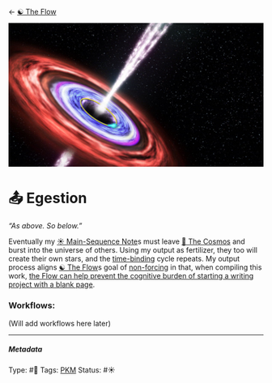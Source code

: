 \<- [☯️ The Flow]()

![5415BE5E-0F51-484E-8D65-50A858C99DA0.jpeg](%E2%9A%99%EF%B8%8F%20Tools/%F0%9F%93%B8%20Images/5415BE5E-0F51-484E-8D65-50A858C99DA0.jpeg)

# 📤 Egestion

*“As above. So below.”*

Eventually my [☀️ Main-Sequence Note](Main-Sequence%20Note)s must leave [🔮 The Cosmos](The%20Cosmos.md) and burst into the universe of others. Using my output as fertilizer, they too will create their own stars, and the [time-binding](Time-binding.md) cycle repeats. My output process aligns [☯️ The Flow](🔮%20The%20Cosmos/The%20Flow.md)s goal of [non-forcing](Non-forcing.md) in that, when compiling this work, [the Flow can help prevent the cognitive burden of starting a writing project with a blank page](The%20Flow%20can%20help%20prevent%20the%20cognitive%20burden%20of%20starting%20a%20writing%20project%20with%20a%20blank%20page.md). 

### Workflows:

(Will add workflows here later)

---

##### Metadata

Type: #🔵 
Tags: [PKM](PKM.md)
Status: #☀️ 

